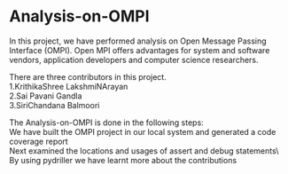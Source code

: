 # Analysis-on-OMPI
In this project, we have performed analysis on Open Message Passing Interface (OMPI). Open MPI offers advantages for system and software vendors,
application developers and computer science researchers.
  
There are three contributors in this project.\
  1.KrithikaShree LakshmiNArayan\
  2.Sai Pavani Gandla\
  3.SiriChandana Balmoori
  
 The Analysis-on-OMPI is done in the following steps:\
  We have built the OMPI project in our local system and generated a code coverage report\
  Next examined the locations and usages of assert and debug statements\ 
  By using pydriller we have learnt more about the contributions
